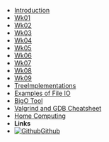 - [Introduction](_introduction)
- [Wk01](Wk01)
- [Wk02](Wk02)
- [Wk03](Wk03)
- [Wk04](Wk04)
- [Wk05](Wk05)
- [Wk06](Wk06)
- [Wk07](Wk07)
- [Wk08](Wk08)
- [Wk09](Wk09)
- [TreeImplementations](TreeImplementations)
- [Examples of File IO](ExampleFileReading)
- [BigO Tool](BigOh)
- [Valgrind and GDB Cheatsheet](gdb_valgrind)
- [Home Computing](home_computing)
- **Links**
- [![Github](https://icongram.jgog.in/simple/github.svg?color=808080&size=16)Github](https://github.com/BraedonWooding/Comp2521-T1-2020)
